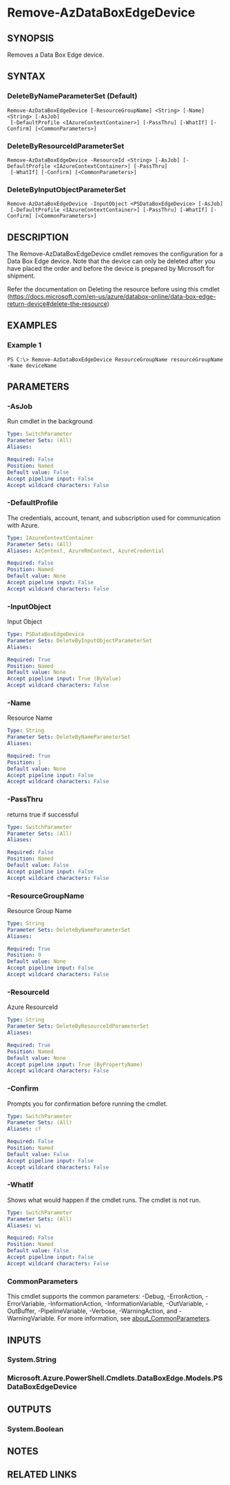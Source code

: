 ﻿---
external help file: Microsoft.Azure.PowerShell.Cmdlets.DataBoxEdge.dll-Help.xml
Module Name: Az.DataBoxEdge
online version: https://docs.microsoft.com/en-us/powershell/module/az.databoxedge/remove-azdataboxedgedevice
schema: 2.0.0
---

# Remove-AzDataBoxEdgeDevice

## SYNOPSIS
Removes a Data Box Edge device.

## SYNTAX

### DeleteByNameParameterSet (Default)
```
Remove-AzDataBoxEdgeDevice [-ResourceGroupName] <String> [-Name] <String> [-AsJob]
 [-DefaultProfile <IAzureContextContainer>] [-PassThru] [-WhatIf] [-Confirm] [<CommonParameters>]
```

### DeleteByResourceIdParameterSet
```
Remove-AzDataBoxEdgeDevice -ResourceId <String> [-AsJob] [-DefaultProfile <IAzureContextContainer>] [-PassThru]
 [-WhatIf] [-Confirm] [<CommonParameters>]
```

### DeleteByInputObjectParameterSet
```
Remove-AzDataBoxEdgeDevice -InputObject <PSDataBoxEdgeDevice> [-AsJob]
 [-DefaultProfile <IAzureContextContainer>] [-PassThru] [-WhatIf] [-Confirm] [<CommonParameters>]
```

## DESCRIPTION
The Remove-AzDataBoxEdgeDevice cmdlet removes the configuration for a Data Box Edge device.
Note that the device can only be deleted after you have placed the order and before the device is prepared by Microsoft for shipment.

Refer the documentation on Deleting the resource before using this cmdlet (https://docs.microsoft.com/en-us/azure/databox-online/data-box-edge-return-device#delete-the-resource)

## EXAMPLES

### Example 1
```
PS C:\> Remove-AzDataBoxEdgeDevice ResourceGroupName resourceGroupName -Name deviceName
```

## PARAMETERS

### -AsJob
Run cmdlet in the background

```yaml
Type: SwitchParameter
Parameter Sets: (All)
Aliases:

Required: False
Position: Named
Default value: False
Accept pipeline input: False
Accept wildcard characters: False
```

### -DefaultProfile
The credentials, account, tenant, and subscription used for communication with Azure.

```yaml
Type: IAzureContextContainer
Parameter Sets: (All)
Aliases: AzContext, AzureRmContext, AzureCredential

Required: False
Position: Named
Default value: None
Accept pipeline input: False
Accept wildcard characters: False
```

### -InputObject
Input Object

```yaml
Type: PSDataBoxEdgeDevice
Parameter Sets: DeleteByInputObjectParameterSet
Aliases:

Required: True
Position: Named
Default value: None
Accept pipeline input: True (ByValue)
Accept wildcard characters: False
```

### -Name
Resource Name

```yaml
Type: String
Parameter Sets: DeleteByNameParameterSet
Aliases:

Required: True
Position: 1
Default value: None
Accept pipeline input: False
Accept wildcard characters: False
```

### -PassThru
returns true if successful

```yaml
Type: SwitchParameter
Parameter Sets: (All)
Aliases:

Required: False
Position: Named
Default value: False
Accept pipeline input: False
Accept wildcard characters: False
```

### -ResourceGroupName
Resource Group Name

```yaml
Type: String
Parameter Sets: DeleteByNameParameterSet
Aliases:

Required: True
Position: 0
Default value: None
Accept pipeline input: False
Accept wildcard characters: False
```

### -ResourceId
Azure ResourceId

```yaml
Type: String
Parameter Sets: DeleteByResourceIdParameterSet
Aliases:

Required: True
Position: Named
Default value: None
Accept pipeline input: True (ByPropertyName)
Accept wildcard characters: False
```

### -Confirm
Prompts you for confirmation before running the cmdlet.

```yaml
Type: SwitchParameter
Parameter Sets: (All)
Aliases: cf

Required: False
Position: Named
Default value: False
Accept pipeline input: False
Accept wildcard characters: False
```

### -WhatIf
Shows what would happen if the cmdlet runs.
The cmdlet is not run.

```yaml
Type: SwitchParameter
Parameter Sets: (All)
Aliases: wi

Required: False
Position: Named
Default value: False
Accept pipeline input: False
Accept wildcard characters: False
```

### CommonParameters
This cmdlet supports the common parameters: -Debug, -ErrorAction, -ErrorVariable, -InformationAction, -InformationVariable, -OutVariable, -OutBuffer, -PipelineVariable, -Verbose, -WarningAction, and -WarningVariable. For more information, see [about_CommonParameters](http://go.microsoft.com/fwlink/?LinkID=113216).

## INPUTS

### System.String
### Microsoft.Azure.PowerShell.Cmdlets.DataBoxEdge.Models.PSDataBoxEdgeDevice
## OUTPUTS

### System.Boolean
## NOTES

## RELATED LINKS
